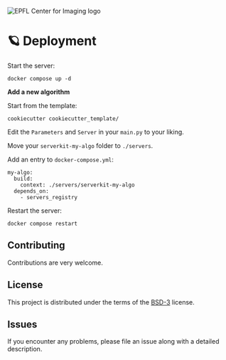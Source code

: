 ![EPFL Center for Imaging logo](https://imaging.epfl.ch/resources/logo-for-gitlab.svg)
# 🪐 Deployment

Start the server:

```
docker compose up -d
```

**Add a new algorithm**

Start from the template:

```
cookiecutter cookiecutter_template/
```

Edit the `Parameters` and `Server` in your `main.py` to your liking.

Move your `serverkit-my-algo` folder to `./servers`.

Add an entry to `docker-compose.yml`:

```
my-algo:
  build:
    context: ./servers/serverkit-my-algo
  depends_on:
    - servers_registry
```

Restart the server:

```
docker compose restart
```

## Contributing

Contributions are very welcome.

## License

This project is distributed under the terms of the [BSD-3](http://opensource.org/licenses/BSD-3-Clause) license.

## Issues

If you encounter any problems, please file an issue along with a detailed description.
